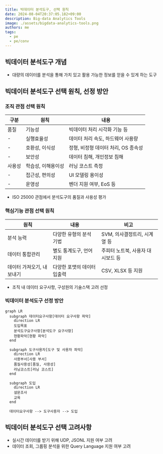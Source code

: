 ```yaml
---
title: 빅데이터 분석도구, 선택 원칙
date: 2024-08-04T20:37:05.182+09:00
description: Big-data Analytics Tools
image: ./assets/bigdata-analytics-tools.png
authors: me
tags: 
  - pe
  - pe/conv 
---
```


## 빅데이터 분석도구 개념

- 대량의 데이터를 분석을 통해 가치 있고 활용 가능한 정보를 얻을 수 있게 하는 도구

## 빅데이터 분석도구 선택 원칙, 선정 방안

### 조직 관점 선택 원칙

| 구분 | 원칙 | 내용 |
| --- | --- | --- |
| 품질 | 기능성 | 빅데이터 처리 시각화 기능 등 |
| - | 실행효율성 | 데이터 처리 속도, 하드웨어 사용량 |
| - | 호환성, 이식성 | 정형, 비정형 데이터 처리, OS 종속성 |
| - | 보안성 | 데이터 침해, 개인정보 침해 |
| 사용성 | 학습성, 이해용이성 | 러닝 코스트 측정 |
| - | 접근성, 편의성 | UI 모델링 용이성 |
| - | 운영성 | 벤더 지원 여부, EoS 등 |

- ISO 25000 관점에서 분석도구의 품질과 사용성 평가

### 핵심기능 관점 선택 원칙

| 원칙 | 내용 | 비고 |
| --- | --- | --- |
| 분석 능력 | 다양한 유형의 분석 기법 | SVM, 의사결정트리, 시계열 등 |
| 데이터 통합관리 | 별도 통계도구, 언어 지원 | 주피터 노트북, 사용자 대시보드 등 |
| 데이터 가져오기, 내보내기 | 다양한 포맷의 데이터 입출력 | CSV, XLSX 등 지원 |

- 조직 내 데이터 요구사항, 구성원의 기술스택 고려 선정

### 빅데이터 분석도구 선정 방안

```mermaid
graph LR
  subgraph 데이터요구사항[데이터 요구사항 파악]
    direction LR
    도입목표
    분석도구요구사항[분석도구 요구사항]
    현황파악[현황 파악]
  end

  subgraph 도구사용자[도구 및 사용자 파악]
    direction LR
    사용부서[사용 부서]
    품질사용성[품질, 사용성]
    러닝코스트[러닝 코스트]
  end

  subgraph 도입
    direction LR
    설문조사
    교육
  end

  데이터요구사항 --> 도구사용자 --> 도입
```

## 빅데이터 분석도구 선택 고려사항

- 실시간 데이터를 받기 위해 UDP, JSONL 지원 여부 고려
- 데이터 조회, 그룹핑 분석을 위한 Query Language 지원 여부 고려
